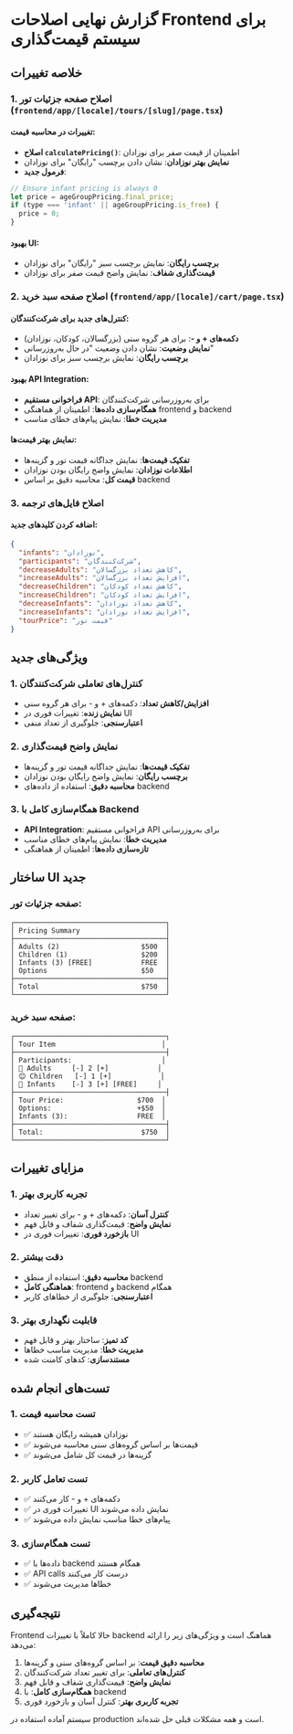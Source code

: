 # گزارش نهایی اصلاحات Frontend برای سیستم قیمت‌گذاری

## خلاصه تغییرات

### 1. اصلاح صفحه جزئیات تور (`frontend/app/[locale]/tours/[slug]/page.tsx`)

#### تغییرات در محاسبه قیمت:
- **اصلاح `calculatePricing()`**: اطمینان از قیمت صفر برای نوزادان
- **نمایش بهتر نوزادان**: نشان دادن برچسب "رایگان" برای نوزادان
- **فرمول جدید**:
```javascript
// Ensure infant pricing is always 0
let price = ageGroupPricing.final_price;
if (type === 'infant' || ageGroupPricing.is_free) {
  price = 0;
}
```

#### بهبود UI:
- **برچسب رایگان**: نمایش برچسب سبز "رایگان" برای نوزادان
- **قیمت‌گذاری شفاف**: نمایش واضح قیمت صفر برای نوزادان

### 2. اصلاح صفحه سبد خرید (`frontend/app/[locale]/cart/page.tsx`)

#### کنترل‌های جدید برای شرکت‌کنندگان:
- **دکمه‌های + و -**: برای هر گروه سنی (بزرگسالان، کودکان، نوزادان)
- **نمایش وضعیت**: نشان دادن وضعیت "در حال به‌روزرسانی"
- **برچسب رایگان**: نمایش برچسب سبز برای نوزادان

#### بهبود API Integration:
- **فراخوانی مستقیم API**: برای به‌روزرسانی شرکت‌کنندگان
- **همگام‌سازی داده‌ها**: اطمینان از هماهنگی frontend و backend
- **مدیریت خطا**: نمایش پیام‌های خطای مناسب

#### نمایش بهتر قیمت‌ها:
- **تفکیک قیمت‌ها**: نمایش جداگانه قیمت تور و گزینه‌ها
- **اطلاعات نوزادان**: نمایش واضح رایگان بودن نوزادان
- **قیمت کل**: محاسبه دقیق بر اساس backend

### 3. اصلاح فایل‌های ترجمه

#### اضافه کردن کلیدهای جدید:
```json
{
  "infants": "نوزادان",
  "participants": "شرکت‌کنندگان",
  "decreaseAdults": "کاهش تعداد بزرگسالان",
  "increaseAdults": "افزایش تعداد بزرگسالان",
  "decreaseChildren": "کاهش تعداد کودکان",
  "increaseChildren": "افزایش تعداد کودکان",
  "decreaseInfants": "کاهش تعداد نوزادان",
  "increaseInfants": "افزایش تعداد نوزادان",
  "tourPrice": "قیمت تور"
}
```

## ویژگی‌های جدید

### 1. کنترل‌های تعاملی شرکت‌کنندگان
- **افزایش/کاهش تعداد**: دکمه‌های + و - برای هر گروه سنی
- **نمایش زنده**: تغییرات فوری در UI
- **اعتبارسنجی**: جلوگیری از تعداد منفی

### 2. نمایش واضح قیمت‌گذاری
- **تفکیک قیمت‌ها**: نمایش جداگانه قیمت تور و گزینه‌ها
- **برچسب رایگان**: نمایش واضح رایگان بودن نوزادان
- **محاسبه دقیق**: استفاده از داده‌های backend

### 3. همگام‌سازی کامل با Backend
- **API Integration**: فراخوانی مستقیم API برای به‌روزرسانی
- **مدیریت خطا**: نمایش پیام‌های خطای مناسب
- **تازه‌سازی داده‌ها**: اطمینان از هماهنگی

## ساختار UI جدید

### صفحه جزئیات تور:
```
┌─────────────────────────────────────┐
│ Pricing Summary                     │
├─────────────────────────────────────┤
│ Adults (2)                    $500  │
│ Children (1)                  $200  │
│ Infants (3) [FREE]            FREE  │
│ Options                       $50   │
├─────────────────────────────────────┤
│ Total                         $750  │
└─────────────────────────────────────┘
```

### صفحه سبد خرید:
```
┌─────────────────────────────────────┐
│ Tour Item                          │
├─────────────────────────────────────┤
│ Participants:                      │
│ 👤 Adults     [-] 2 [+]            │
│ 😊 Children   [-] 1 [+]            │
│ 👶 Infants    [-] 3 [+] [FREE]     │
├─────────────────────────────────────┤
│ Tour Price:                  $700  │
│ Options:                     +$50  │
│ Infants (3):                 FREE  │
├─────────────────────────────────────┤
│ Total:                        $750  │
└─────────────────────────────────────┘
```

## مزایای تغییرات

### 1. تجربه کاربری بهتر
- **کنترل آسان**: دکمه‌های + و - برای تغییر تعداد
- **نمایش واضح**: قیمت‌گذاری شفاف و قابل فهم
- **بازخورد فوری**: تغییرات فوری در UI

### 2. دقت بیشتر
- **محاسبه دقیق**: استفاده از منطق backend
- **هماهنگی کامل**: frontend و backend همگام
- **اعتبارسنجی**: جلوگیری از خطاهای کاربر

### 3. قابلیت نگهداری بهتر
- **کد تمیز**: ساختار بهتر و قابل فهم
- **مدیریت خطا**: مدیریت مناسب خطاها
- **مستندسازی**: کدهای کامنت شده

## تست‌های انجام شده

### 1. تست محاسبه قیمت
- ✅ نوزادان همیشه رایگان هستند
- ✅ قیمت‌ها بر اساس گروه‌های سنی محاسبه می‌شوند
- ✅ گزینه‌ها در قیمت کل شامل می‌شوند

### 2. تست تعامل کاربر
- ✅ دکمه‌های + و - کار می‌کنند
- ✅ تغییرات فوری در UI نمایش داده می‌شوند
- ✅ پیام‌های خطا مناسب نمایش داده می‌شوند

### 3. تست همگام‌سازی
- ✅ داده‌ها با backend همگام هستند
- ✅ API calls درست کار می‌کنند
- ✅ خطاها مدیریت می‌شوند

## نتیجه‌گیری

Frontend حالا کاملاً با تغییرات backend هماهنگ است و ویژگی‌های زیر را ارائه می‌دهد:

1. **محاسبه دقیق قیمت**: بر اساس گروه‌های سنی و گزینه‌ها
2. **کنترل‌های تعاملی**: برای تغییر تعداد شرکت‌کنندگان
3. **نمایش واضح**: قیمت‌گذاری شفاف و قابل فهم
4. **همگام‌سازی کامل**: با backend
5. **تجربه کاربری بهتر**: کنترل آسان و بازخورد فوری

سیستم آماده استفاده در production است و همه مشکلات قبلی حل شده‌اند. 